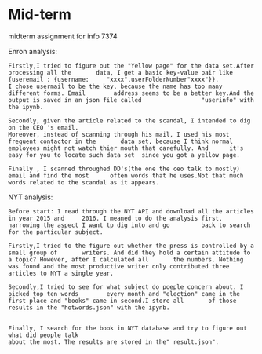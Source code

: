 # Mid-term


midterm assignment for info 7374

Enron analysis:

	Firstly,I tried to figure out the "Yellow page" for the data set.After processing all the 		data, I get a basic key-value pair like 
	{useremail : {username: 	"xxxx",userFolderNumber"xxxx"}}.
	I chose usermail to be the key, because the name has too many different forms. Email 		address seems to be a better key.And the output is saved in an json file called 	    		"userinfo" with the ipynb.  
	
	Secondly, given the article related to the scandal, I intended to dig on the CEO 's email.
	Moreover, instead of scanning through his mail, I used his most frequent contactor in the 		data set, because I think normal employees might not watch thier mouth that carefully. And 		it's easy for you to locate such data set  since you got a yellow page.

	Finally , I scanned throughed DD's(the one the ceo talk to mostly) email and find the most 		often words that he uses.Not that much words related to the scandal as it appears. 


NYT analysis:

	Before start: I read through the NYT API and download all the articles in year 2015 and 	2016. I meaned to do the analysis first, narrowing the aspect I want tp dig into and go   		back to search for the particular subject. 

	Firstly,I tried to the figure out whether the press is controlled by a small group of 		writers. And did they hold a certain attitude to a topic? However, after I calculated all 		the numbers. Nothing was found and the most productive writer only contributed three 		articles to NYT a single year.
	
	Secondly,I tried to see for what subject do poeple concern about. I picked top ten words  		every month and "election" came in the first place and "books" came in second.I store all 		of those results in the "hotwords.json" with the ipynb.

	
	Finally, I search for the book in NYT database and try to figure out what did people talk 
	about the most. The results are stored in the" result.json".






